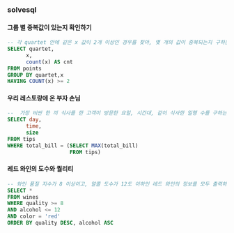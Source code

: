 ### solvesql
#### 그룹 별 중복값이 있는지 확인하기
```sql
-- 각 quartet 안에 같은 x 값이 2개 이상인 경우를 찾아, 몇 개의 값이 중복되는지 구하는 쿼리를 작성
SELECT quartet,
      x,
      count(x) AS cnt 
FROM points 
GROUP BY quartet,x
HAVING COUNT(x) >= 2
```

#### 우리 레스토랑에 온 부자 손님
```sql
--  가장 비싼 한 끼 식사를 한 고객이 방문한 요일, 시간대, 같이 식사한 일행 수를 구하는 쿼리를 작성
SELECT day,
      time,
      size
FROM tips 
WHERE total_bill = (SELECT MAX(total_bill)
                    FROM tips)
```

#### 레드 와인의 도수와 퀄리티 
```sql
-- 와인 품질 지수가 8 이상이고, 알콜 도수가 12도 이하인 레드 와인의 정보를 모두 출력하는 쿼리
SELECT *
FROM wines 
WHERE quality >= 8 
AND alcohol <= 12 
AND color = 'red'
ORDER BY quality DESC, alcohol ASC 

```
